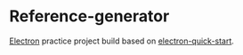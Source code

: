 # Reference-generator

[Electron](http://electron.atom.io/) practice project build based on [electron-quick-start](https://github.com/electron/electron-quick-start).
